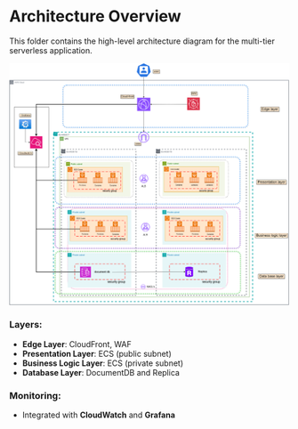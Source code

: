 # Architecture Overview

This folder contains the high-level architecture diagram for the multi-tier serverless application.

![Architecture](./Serverless.png)

### Layers:
- **Edge Layer**: CloudFront, WAF
- **Presentation Layer**: ECS (public subnet)
- **Business Logic Layer**: ECS (private subnet)
- **Database Layer**: DocumentDB and Replica

### Monitoring:
- Integrated with **CloudWatch** and **Grafana**
